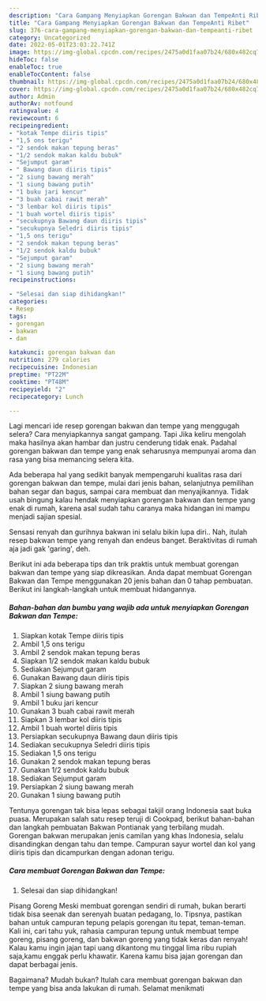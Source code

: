 ```yaml
---
description: "Cara Gampang Menyiapkan Gorengan Bakwan dan TempeAnti Ribet"
title: "Cara Gampang Menyiapkan Gorengan Bakwan dan TempeAnti Ribet"
slug: 376-cara-gampang-menyiapkan-gorengan-bakwan-dan-tempeanti-ribet
category: Uncategorized
date: 2022-05-01T23:03:22.741Z
image: https://img-global.cpcdn.com/recipes/2475a0d1faa07b24/680x482cq70/gorengan-bakwan-dan-tempe-foto-resep-utama.jpg
hideToc: false
enableToc: true
enableTocContent: false
thumbnail: https://img-global.cpcdn.com/recipes/2475a0d1faa07b24/680x482cq70/gorengan-bakwan-dan-tempe-foto-resep-utama.jpg
cover: https://img-global.cpcdn.com/recipes/2475a0d1faa07b24/680x482cq70/gorengan-bakwan-dan-tempe-foto-resep-utama.jpg
author: Admin
authorAv: notfound
ratingvalue: 4
reviewcount: 6
recipeingredient:
- "kotak Tempe diiris tipis"
- "1,5 ons terigu"
- "2 sendok makan tepung beras"
- "1/2 sendok makan kaldu bubuk"
- "Sejumput garam"
- " Bawang daun diiris tipis"
- "2 siung bawang merah"
- "1 siung bawang putih"
- "1 buku jari kencur"
- "3 buah cabai rawit merah"
- "3 lembar kol diiris tipis"
- "1 buah wortel diiris tipis"
- "secukupnya Bawang daun diiris tipis"
- "secukupnya Seledri diiris tipis"
- "1,5 ons terigu"
- "2 sendok makan tepung beras"
- "1/2 sendok kaldu bubuk"
- "Sejumput garam"
- "2 siung bawang merah"
- "1 siung bawang putih"
recipeinstructions:

- "Selesai dan siap dihidangkan!"
categories:
- Resep
tags:
- gorengan
- bakwan
- dan

katakunci: gorengan bakwan dan 
nutrition: 279 calories
recipecuisine: Indonesian
preptime: "PT22M"
cooktime: "PT48M"
recipeyield: "2"
recipecategory: Lunch

---
```



Lagi mencari ide resep gorengan bakwan dan tempe yang menggugah selera? Cara menyiapkannya sangat gampang. Tapi Jika keliru mengolah maka hasilnya akan hambar dan justru cenderung tidak enak. Padahal gorengan bakwan dan tempe yang enak seharusnya mempunyai aroma dan rasa yang bisa memancing selera kita.


Ada beberapa hal yang sedikit banyak mempengaruhi kualitas rasa dari gorengan bakwan dan tempe, mulai dari jenis bahan, selanjutnya pemilihan bahan segar dan bagus, sampai cara membuat dan menyajikannya. Tidak usah bingung kalau hendak menyiapkan gorengan bakwan dan tempe yang enak di rumah, karena asal sudah tahu caranya maka hidangan ini mampu menjadi sajian spesial.

Sensasi renyah dan gurihnya bakwan ini selalu bikin lupa diri.. Nah, itulah resep bakwan tempe yang renyah dan endeus banget. Beraktivitas di rumah aja jadi gak &#39;garing&#39;, deh.


Berikut ini ada beberapa tips dan trik praktis untuk membuat gorengan bakwan dan tempe yang siap dikreasikan. Anda dapat membuat Gorengan Bakwan dan Tempe menggunakan 20 jenis bahan dan 0 tahap pembuatan. Berikut ini langkah-langkah untuk membuat hidangannya.

<!--inarticleads1-->

##### Bahan-bahan dan bumbu yang wajib ada untuk menyiapkan Gorengan Bakwan dan Tempe:

1. Siapkan kotak Tempe diiris tipis
1. Ambil 1,5 ons terigu
1. Ambil 2 sendok makan tepung beras
1. Siapkan 1/2 sendok makan kaldu bubuk
1. Sediakan Sejumput garam
1. Gunakan  Bawang daun diiris tipis
1. Siapkan 2 siung bawang merah
1. Ambil 1 siung bawang putih
1. Ambil 1 buku jari kencur
1. Gunakan 3 buah cabai rawit merah
1. Siapkan 3 lembar kol diiris tipis
1. Ambil 1 buah wortel diiris tipis
1. Persiapkan secukupnya Bawang daun diiris tipis
1. Sediakan secukupnya Seledri diiris tipis
1. Sediakan 1,5 ons terigu
1. Gunakan 2 sendok makan tepung beras
1. Gunakan 1/2 sendok kaldu bubuk
1. Sediakan Sejumput garam
1. Persiapkan 2 siung bawang merah
1. Gunakan 1 siung bawang putih


Tentunya gorengan tak bisa lepas sebagai takjil orang Indonesia saat buka puasa. Merupakan salah satu resep teruji di Cookpad, berikut bahan-bahan dan langkah pembuatan Bakwan Pontianak yang terbilang mudah. Gorengan bakwan merupakan jenis camilan yang khas Indonesia, selalu disandingkan dengan tahu dan tempe. Campuran sayur wortel dan kol yang diiris tipis dan dicampurkan dengan adonan terigu. 

<!--inarticleads2-->

##### Cara membuat Gorengan Bakwan dan Tempe:


1. Selesai dan siap dihidangkan!

Pisang Goreng Meski membuat gorengan sendiri di rumah, bukan berarti tidak bisa seenak dan serenyah buatan pedagang, lo. Tipsnya, pastikan bahan untuk campuran tepung pelapis gorengan itu tepat, teman-teman. Kali ini, cari tahu yuk, rahasia campuran tepung untuk membuat tempe goreng, pisang goreng, dan bakwan goreng yang tidak keras dan renyah! Kalau kamu ingin jajan tapi uang dikantong mu tinggal lima ribu rupiah saja,kamu enggak perlu khawatir. Karena kamu bisa jajan gorengan dan dapat berbagai jenis. 

Bagaimana? Mudah bukan? Itulah cara membuat gorengan bakwan dan tempe yang bisa anda lakukan di rumah. Selamat menikmati
